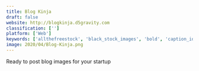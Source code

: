 ```yaml
---
title: Blog Kinja
draft: false 
website: http://blogkinja.d5gravity.com
classification: ['']
platform: ['Web']
keywords: ['allthefreestock', 'black_stock_images', 'bold', 'caption_ideas_app', 'cover', 'dashmote', 'deeme', 'font_candy', 'fontmania', 'free_stock_images', 'gelato', 'medium_api', 'motiv8', 'oghero', 'retype', 'rubric', 'scopio', 'social_squares', 'socialsizes', 'typorama']
image: 2020/04/Blog-Kinja.png
---
```

Ready to post blog images for your startup
